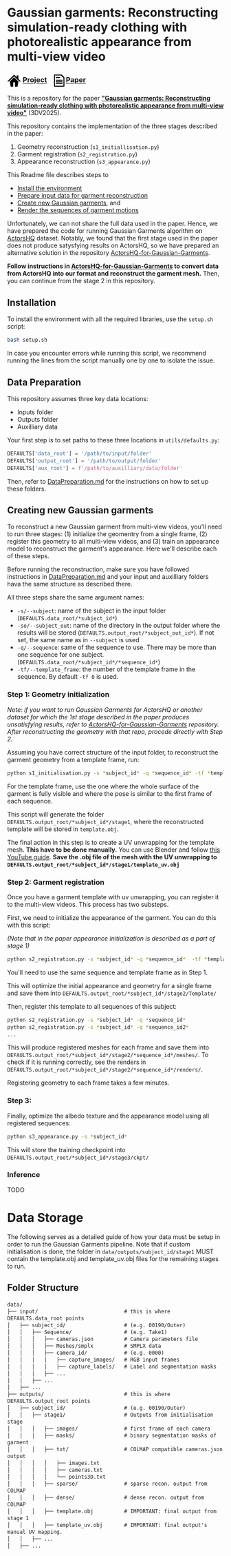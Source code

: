 # Gaussian garments: Reconstructing simulation-ready clothing with photorealistic appearance from multi-view video

### <img align=center src=./static/icons/project.png width='32'/> [Project](https://ribosome-rbx.github.io/Gaussian-Garments/) &ensp; <img align=center src=./static/icons/paper.png width='24'/> [Paper](https://arxiv.org/abs/2409.08189) &ensp;  

This is a repository for the paper [**"Gaussian garments: Reconstructing simulation-ready clothing with photorealistic appearance from multi-view video"**](https://ribosome-rbx.github.io/Gaussian-Garments/) (3DV2025).

This repository contains the implementation of the three stages described in the paper:
1. Geometry reconstruction (`s1_initiallisation.py`)
2. Garment registration (`s2_registration.py`)
3. Appearance reconstruction (`s3_appearance.py`)

This Readme file describes steps to 
* [Install the environment](#installation) 
* [Prepare input data for garment reconstruction](#data-preparation)
* [Create new Gaussian garments](#creating-new-gaussian-garments), and
* [Render the sequences of garment motions](#inference)

Unfortunately, we can not share the full data used in the paper. Hence, we have prepared the code for running Gaussian Garments algorithm on [ActorsHQ](https://actors-hq.com/) dataset. Notably, we found that the first stage used in the paper does not produce satysfying results on ActorsHQ, so we have prepared an alternative solution in the repository [ActorsHQ-for-Gaussian-Garments](https://github.com/hlimach/ActorsHQ-for-Gaussian-Garments).

**Follow instructions in [ActorsHQ-for-Gaussian-Garments](https://github.com/hlimach/ActorsHQ-for-Gaussian-Garments) to convert data from ActorsHQ into our format and reconstruct the garment mesh.** Then, you can continue from the stage 2 in this repository.

## Installation
To install the environment with all the required libraries, use the `setup.sh` script:
```bash
bash setup.sh
```
In case you encounter errors while running this script, we recommend running the lines from the script manually one by one to isolate the issue.

## Data Preparation
This repository assumes three key data locations:
* Inputs folder
* Outputs folder
* Auxilliary data

Your first step is to set paths to these three locations in `utils/defaults.py`:
```python
DEFAULTS['data_root'] = '/path/to/input/folder'
DEFAULTS['output_root'] = '/path/to/output/folder'
DEFAULTS['aux_root'] = f'/path/to/auxilliary/data/folder'
```

Then, refer to [DataPreparation.md](DataPreparation.md) for the instructions on how to set up these folders.

## Creating new Gaussian garments
To reconstruct a new Gaussian garment from multi-view videos, you'll need to run three stages: (1) initialize the geomentry from a single frame, (2) register this geometry to all multi-view videos, and (3) train an appearance model to reconstruct the garment's appearance. Here we'll describe each of these steps.

Before running the reconstruction, make sure you have followed instructions in [DataPreparation.md](DataPreparation.md) and your input and auxilliary folders hava the same structure as described there.

All three steps share the same argument names:
* `-s/--subject`: name of the subject in the input folder (`DEFAULTS.data_root/*subject_id*`)
* `-so/--subject_out`: name of the directory in the output folder where the results will be stored (`DEFAULTS.output_root/*subject_out_id*`). If not set, the same name as in `--subject` is used
* `-q/--sequence`: same of the sequence to use. There may be more than one sequence for one subject. (`DEFAULTS.data_root/*subject_id*/*sequence_id*`)
* `-tf/--template_frame`: the number of the template frame in the sequence. By default `-tf 0` is used.

### Step 1: Geometry initialization
*Note: if you want to run Gaussian Garments for ActorsHQ or another dataset for which the 1st stage described in the paper produces unsatisfying results, refer to [ActorsHQ-for-Gaussian-Garments](https://github.com/hlimach/ActorsHQ-for-Gaussian-Garments) repository. After reconstructing the geometry with that repo, procede directly with Step 2.*

Assuming you have correct structure of the input folder, to reconstruct the garment geometry from a template frame, run:
```bash
python s1_initialisation.py -s *subject_id* -q *sequence_id* -tf *template_frame_id*
```
For the template frame, use the one where the whole surface of the garment is fully visible and where the pose is similar to the first frame of each sequence.

This script will generate the folder `DEFAULTS.output_root/*subject_id*/stage1`, where the reconstructed template will be stored in `template.obj`.

The final action in this step is to create a UV unwrapping for the template mesh. **This have to be done manually.** You can use Blender and follow [this YouTube guide](TODO). **Save the .obj file of the mesh with the UV unwrapping to `DEFAULTS.output_root/*subject_id*/stage1/template_uv.obj`**

### Step 2: Garment registration
Once you have a garment template with uv unwrapping, you can register it to the multi-view videos. This process has two substeps.

First, we need to initialize the appearance of the garment. You can do this with this script:

*(Note that in the paper appearance initialization is described as a part of stage 1)*
```bash
python s2_registration.py -s *subject_id* -q *sequence_id*  -tf *template_frame_id*
```
You'll need to use the same sequence and template frame as in Step 1.

This will optimize the initial appearance and geometry for a single frame and save them into `DEFAULTS.output_root/*subject_id*/stage2/Template/`

Then, register this template to all sequences of this subject:
```bash
python s2_registration.py -s *subject_id* -q *sequence_id* 
python s2_registration.py -s *subject_id* -q *sequence_id2*
... 
```
This will produce registered meshes for each frame and save them into `DEFAULTS.output_root/*subject_id*/stage2/*sequence_id*/meshes/`. To check if it is running correctly, see the renders in `DEFAULTS.output_root/*subject_id*/stage2/*sequence_id*/renders/`.

Registering geometry to each frame takes a few minutes.


### Step 3: 
Finally, optimize the albedo texture and the appearance model using all registered sequences:
```bash
python s3_appearance.py -s *subject_id* 
```
This will store the training checkpoint into `DEFAULTS.output_root/*subject_id*/stage3/ckpt/`

### Inference
TODO


# Data Storage
The following serves as a detailed guide of how your data must be setup in order to run the Gaussian Garments pipeline. Note that if custom initialisation is done, the folder in `data/outputs/subject_id/stage1` MUST contain the template.obj and template_uv.obj files for the remaining stages to run.

## Folder Structure
```
data/
├── input/                            # this is where DEFAULTS.data_root points
│   ├── subject_id/                   # (e.g. 00190/Outer)
│   │   ├── Sequence/                 # (e.g. Take1)
│   │   │   ├── cameras.json          # Camera parameters file
│   │   │   ├── Meshes/smplx          # SMPLX data
│   │   │   ├── camera_id/            # (e.g. 0000)
│   │   │   │   ├── capture_images/   # RGB input frames
│   │   │   │   ├── capture_labels/   # Label and segmentation masks
│   │   │   ├── ...
│   │   ├── ...
│   ├── ...
├── outputs/                          # this is where DEFAULTS.output_root points
│   ├── subject_id/                   # (e.g. 00190/Outer)
│   │   ├── stage1/                   # Outputs from initialisation stage
│   │   │   ├── images/               # first frame of each camera
│   │   │   ├── masks/                # binary segmentation masks of garment
│   │   │   ├── txt/                  # COLMAP compatible cameras.json output
│   │   │   │   ├── images.txt        
│   │   │   │   ├── cameras.txt       
│   │   │   │   └── points3D.txt      
│   │   │   ├── sparse/               # sparse recon. output from COLMAP
│   │   │   ├── dense/                # dense recon. output from COLMAP
│   │   │   ├── template.obj          # IMPORTANT: final output from stage 1
│   │   │   ├── template_uv.obj       # IMPORTANT: final output's manual UV mapping.
│   │   ├── ...
│   ├── ...
```